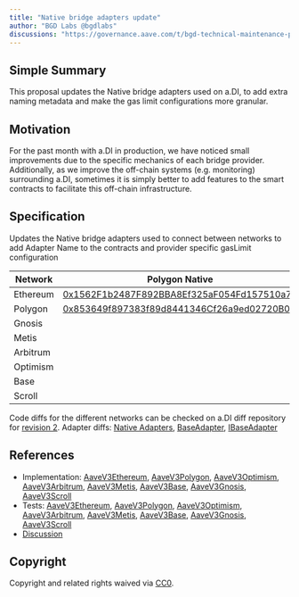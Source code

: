 ```yaml
---
title: "Native bridge adapters update"
author: "BGD Labs @bgdlabs"
discussions: "https://governance.aave.com/t/bgd-technical-maintenance-proposals/15274/26"
---
```


## Simple Summary

This proposal updates the Native bridge adapters used on a.DI, to add extra naming metadata and make the gas limit configurations more granular.

## Motivation

For the past month with a.DI in production, we have noticed small improvements due to the specific mechanics of each bridge provider. Additionally, as we improve the off-chain systems (e.g. monitoring) surrounding a.DI, sometimes it is simply better to add features to the smart contracts to facilitate this off-chain infrastructure.

## Specification

Updates the Native bridge adapters used to connect between networks to add Adapter Name to the contracts and provider specific gasLimit configuration

| Network  | Polygon Native                                                                                                           | Gnosis Native                                                                                                          | Metis Native                                                                                                                         | Arbitrum Native                                                                                                       | Optimism Native                                                                                                                  | Base Native                                                                                                           | Scroll Native                                                                                                           | Same Chain                                                                                                            |
| -------- | ------------------------------------------------------------------------------------------------------------------------ | ---------------------------------------------------------------------------------------------------------------------- | ------------------------------------------------------------------------------------------------------------------------------------ | --------------------------------------------------------------------------------------------------------------------- | -------------------------------------------------------------------------------------------------------------------------------- | --------------------------------------------------------------------------------------------------------------------- | ----------------------------------------------------------------------------------------------------------------------- | --------------------------------------------------------------------------------------------------------------------- |
| Ethereum | [0x1562F1b2487F892BBA8Ef325aF054Fd157510a71](https://etherscan.io/address/0x1562F1b2487F892BBA8Ef325aF054Fd157510a71)    | [0x7238d75fD75bb936E83b75854c653F104Ce9c9d8](https://etherscan.io/address/0x7238d75fD75bb936E83b75854c653F104Ce9c9d8)  | [0x6B3Dc800E7c813Db3fe8D0F30fDCaE636935dC14](https://etherscan.io/address/0x6B3Dc800E7c813Db3fe8D0F30fDCaE636935dC14)                | [0x88d6D01e08d3e64513b15fD46528dBbA7d755883](https://etherscan.io/address/0x88d6D01e08d3e64513b15fD46528dBbA7d755883) | [0x0e24524778fdc67f53eEf144b8cbf50261E930B3](https://etherscan.io/address/0x0e24524778fdc67f53eEf144b8cbf50261E930B3)            | [0xa5948b0ac79f72966dFFC5C13E44f6dfDD3D58A0](https://etherscan.io/address/0xa5948b0ac79f72966dFFC5C13E44f6dfDD3D58A0) | [0xA4dC3F123e1c601A19B3DC8382BB9311F678cafA](https://etherscan.io/address/0xA4dC3F123e1c601A19B3DC8382BB9311F678cafA)   | [0x6cfbd2aA4691fc18B9C209bDd43DC3943C228FCf](https://etherscan.io/address/0x6cfbd2aA4691fc18B9C209bDd43DC3943C228FCf) |
| Polygon  | [0x853649f897383f89d8441346Cf26a9ed02720B02](https://polygonscan.com/address/0x853649f897383f89d8441346Cf26a9ed02720B02) | -                                                                                                                      | -                                                                                                                                    | -                                                                                                                     | -                                                                                                                                | -                                                                                                                     | -                                                                                                                       | -                                                                                                                     |
| Gnosis   |                                                                                                                          | [0x3C06dce358add17aAf230f2234bCCC4afd50d090](https://gnosisscan.io/address/0x3C06dce358add17aAf230f2234bCCC4afd50d090) | -                                                                                                                                    | -                                                                                                                     | -                                                                                                                                | -                                                                                                                     | -                                                                                                                       | -                                                                                                                     |
| Metis    |                                                                                                                          | -                                                                                                                      | [0xf41193E25408F652AF878c47E4401A01B5E4B682](https://andromeda-explorer.metis.io/address/0xf41193E25408F652AF878c47E4401A01B5E4B682) | -                                                                                                                     | -                                                                                                                                | -                                                                                                                     | -                                                                                                                       | -                                                                                                                     |
| Arbitrum |                                                                                                                          | -                                                                                                                      | -                                                                                                                                    | [0xc8a2ADC4261c6b669CdFf69E717E77C9cFeB420d](https://arbiscan.io/address/0xc8a2ADC4261c6b669CdFf69E717E77C9cFeB420d)  | -                                                                                                                                | -                                                                                                                     | -                                                                                                                       | -                                                                                                                     |
| Optimism |                                                                                                                          | -                                                                                                                      | -                                                                                                                                    | -                                                                                                                     | [0xa5cc218513305221201f196760E9e64e9D49d98A](https://optimistic.etherscan.io/address/0xa5cc218513305221201f196760E9e64e9D49d98A) | -                                                                                                                     | -                                                                                                                       | -                                                                                                                     |
| Base     |                                                                                                                          | -                                                                                                                      | -                                                                                                                                    | -                                                                                                                     | -                                                                                                                                | [0x7120b1f8e5b73c0C0DC99C6e52Fe4937E7EA11e0](https://basescan.org/address/0x7120b1f8e5b73c0C0DC99C6e52Fe4937E7EA11e0) | -                                                                                                                       | -                                                                                                                     |
| Scroll   |                                                                                                                          | -                                                                                                                      | -                                                                                                                                    | -                                                                                                                     | -                                                                                                                                | -                                                                                                                     | [0x3C06dce358add17aAf230f2234bCCC4afd50d090](https://scrollscan.com/address/0x3C06dce358add17aAf230f2234bCCC4afd50d090) | -                                                                                                                     |

Code diffs for the different networks can be checked on a.DI diff repository for [revision 2](https://github.com/bgd-labs/aDI-diffs/tree/main/diffs/rev2).
Adapter diffs: [Native Adapters](https://github.com/bgd-labs/aDI-diffs/tree/main/diffs/rev2/native), [BaseAdapter](https://github.com/bgd-labs/aDI-diffs/tree/main/diffs/rev2/base_adapter), [IBaseAdapter](https://github.com/bgd-labs/aDI-diffs/tree/main/diffs/rev2/i_base_adapter)

## References

- Implementation: [AaveV3Ethereum](https://github.com/bgd-labs/aave-proposals-v3/blob/3f42b38aa563426f0c0b6e320ea9b397f511343c/src/20240322_Multi_NativeBridgeAdaptersUpdate/AaveV3Ethereum_NativeBridgeAdaptersUpdate_20240322.sol), [AaveV3Polygon](https://github.com/bgd-labs/aave-proposals-v3/blob/3f42b38aa563426f0c0b6e320ea9b397f511343c/src/20240322_Multi_NativeBridgeAdaptersUpdate/AaveV3Polygon_NativeBridgeAdaptersUpdate_20240322.sol), [AaveV3Optimism](https://github.com/bgd-labs/aave-proposals-v3/blob/3f42b38aa563426f0c0b6e320ea9b397f511343c/src/20240322_Multi_NativeBridgeAdaptersUpdate/AaveV3Optimism_NativeBridgeAdaptersUpdate_20240322.sol), [AaveV3Arbitrum](https://github.com/bgd-labs/aave-proposals-v3/blob/3f42b38aa563426f0c0b6e320ea9b397f511343c/src/20240322_Multi_NativeBridgeAdaptersUpdate/AaveV3Arbitrum_NativeBridgeAdaptersUpdate_20240322.sol), [AaveV3Metis](https://github.com/bgd-labs/aave-proposals-v3/blob/3f42b38aa563426f0c0b6e320ea9b397f511343c/src/20240322_Multi_NativeBridgeAdaptersUpdate/AaveV3Metis_NativeBridgeAdaptersUpdate_20240322.sol), [AaveV3Base](https://github.com/bgd-labs/aave-proposals-v3/blob/3f42b38aa563426f0c0b6e320ea9b397f511343c/src/20240322_Multi_NativeBridgeAdaptersUpdate/AaveV3Base_NativeBridgeAdaptersUpdate_20240322.sol), [AaveV3Gnosis](https://github.com/bgd-labs/aave-proposals-v3/blob/3f42b38aa563426f0c0b6e320ea9b397f511343c/src/20240322_Multi_NativeBridgeAdaptersUpdate/AaveV3Gnosis_NativeBridgeAdaptersUpdate_20240322.sol), [AaveV3Scroll](https://github.com/bgd-labs/aave-proposals-v3/blob/3f42b38aa563426f0c0b6e320ea9b397f511343c/src/20240322_Multi_NativeBridgeAdaptersUpdate/AaveV3Scroll_NativeBridgeAdaptersUpdate_20240322.sol)
- Tests: [AaveV3Ethereum](https://github.com/bgd-labs/aave-proposals-v3/blob/3f42b38aa563426f0c0b6e320ea9b397f511343c/src/20240322_Multi_NativeBridgeAdaptersUpdate/AaveV3Ethereum_NativeBridgeAdaptersUpdate_20240322.t.sol), [AaveV3Polygon](https://github.com/bgd-labs/aave-proposals-v3/blob/3f42b38aa563426f0c0b6e320ea9b397f511343c/src/20240322_Multi_NativeBridgeAdaptersUpdate/AaveV3Polygon_NativeBridgeAdaptersUpdate_20240322.t.sol), [AaveV3Optimism](https://github.com/bgd-labs/aave-proposals-v3/blob/3f42b38aa563426f0c0b6e320ea9b397f511343c/src/20240322_Multi_NativeBridgeAdaptersUpdate/AaveV3Optimism_NativeBridgeAdaptersUpdate_20240322.t.sol), [AaveV3Arbitrum](https://github.com/bgd-labs/aave-proposals-v3/blob/3f42b38aa563426f0c0b6e320ea9b397f511343c/src/20240322_Multi_NativeBridgeAdaptersUpdate/AaveV3Arbitrum_NativeBridgeAdaptersUpdate_20240322.t.sol), [AaveV3Metis](https://github.com/bgd-labs/aave-proposals-v3/blob/3f42b38aa563426f0c0b6e320ea9b397f511343c/src/20240322_Multi_NativeBridgeAdaptersUpdate/AaveV3Metis_NativeBridgeAdaptersUpdate_20240322.t.sol), [AaveV3Base](https://github.com/bgd-labs/aave-proposals-v3/blob/3f42b38aa563426f0c0b6e320ea9b397f511343c/src/20240322_Multi_NativeBridgeAdaptersUpdate/AaveV3Base_NativeBridgeAdaptersUpdate_20240322.t.sol), [AaveV3Gnosis](https://github.com/bgd-labs/aave-proposals-v3/blob/3f42b38aa563426f0c0b6e320ea9b397f511343c/src/20240322_Multi_NativeBridgeAdaptersUpdate/AaveV3Gnosis_NativeBridgeAdaptersUpdate_20240322.t.sol), [AaveV3Scroll](https://github.com/bgd-labs/aave-proposals-v3/blob/3f42b38aa563426f0c0b6e320ea9b397f511343c/src/20240322_Multi_NativeBridgeAdaptersUpdate/AaveV3Scroll_NativeBridgeAdaptersUpdate_20240322.t.sol)
- [Discussion](https://governance.aave.com/t/bgd-technical-maintenance-proposals/15274/26)

## Copyright

Copyright and related rights waived via [CC0](https://creativecommons.org/publicdomain/zero/1.0/).
